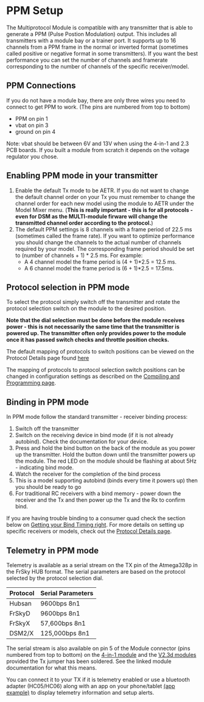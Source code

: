 # PPM Setup

The Multiprotocol Module is compatible with any transmitter that is able to generate a PPM (Pulse Postion Modulation) output.  This includes all transmitters with a module bay or a trainer port.  It supports up to 16 channels from a PPM frame in the normal or inverted format (sometimes called positive or negative format in some transmitters).
If you want the best performance you can set the number of channels and framerate corresponding to the number of channels of the specific receiver/model.

## PPM Connections
If you do not have a module bay, there are only three wires you need to connect to get PPM to work.  (The pins are numbered from top to bottom) 
- PPM on pin 1
- vbat on pin 3
- ground on pin 4  

Note: vbat should be between 6V and 13V when using the 4-in-1 and 2.3 PCB boards. If you built a module from scratch it depends on the voltage regulator you chose.


## Enabling PPM mode in your transmitter

1. Enable the default Tx mode to be AETR. If you do not want to change the default channel order on your Tx you must remember to change the channel order for each new model using the module to AETR under the Model Mixer menu. (**This is really important - this is for all protocols - even for DSM as the MULTI-module firware will change the transmitted channel order according to the protocol.**)  
1. The default PPM settings is 8 channels with a frame period of 22.5 ms (sometimes called the frame rate).  If you want to optimize performance you should change the channels to the actual number of channels required by your model.  The corresponding frame period should be set to (number of channels + 1) * 2.5 ms.  For example:
    - A 4 channel model the frame period is (4 + 1)*2.5 = 12.5 ms.
    - A 6 channel model the frame period is (6 + 1)*2.5 = 17.5ms. 
    
## Protocol selection in PPM mode

To select the protocol simply switch off the transmitter and rotate the protocol selection switch on the module to the desired position. 

**Note that the dial selection must be done before the module receives power - this is not necessarily the same time that the transmitter is powered up.  The transmitter often only provides power to the module once it has passed switch checks and throttle position checks.**

The default mapping of protocols to switch positions can be viewed on the Protocol Details page found [here](Protocol_Details.md#DefaultMapping)

The mapping of protocols to protocol selection switch positions can be changed in configuration settings as described on the [Compiling and Programming page](Compiling.md).

## Binding in PPM mode

In PPM mode follow the standard transmitter - receiver binding process: 
 1. Switch off the transmitter
 1. Switch on the receiving device in bind mode (if it is not already autobind). Check the documentation for your device.
 1. Press and hold the bind button on the back of the module as you power up the transmitter. Hold the button down until the transmitter powers up the module. The red LED on the module should be flashing at about 5Hz - indicating bind mode.
 1. Watch the receiver for the completion of the bind process
 1. This is a model supporting autobind (binds every time it powers up) then you should be ready to go
 1. For traditional RC receivers with a bind memory - power down the receiver and the Tx and then power up the Tx and the Rx to confirm bind.

If you are having trouble binding to a consumer quad check the section below on [Getting your Bind Timing right](Bind_Timing.md). For more details on setting up specific receivers or models, check out the [Protocol Details page](Protocol_Details.md).

## Telemetry in PPM mode

Telemetry is available as a serial stream on the TX pin of the Atmega328p in the FrSky HUB format. The serial parameters are based on the protocol selected by the protocol selection dial. 

Protocol|Serial Parameters
---|---
Hubsan|9600bps 8n1
FrSkyD|9600bps 8n1
FrSkyX|57,600bps 8n1
DSM2/X|125,000bps 8n1

The serial stream is also available on pin 5 of the Module connector (pins numbered from top to bottom) on the [4-in-1 module](Module_BG_4-in-1.md) and the [V2.3d modules](Module_Build_yourself_PCB.md#atmega-board-v23d) provided the Tx jumper has been soldered.  See the linked module documentation for what this means. 

You can connect it to your TX if it is telemetry enabled or use a bluetooth adapter (HC05/HC06) along with an app on your phone/tablet [(app example)](https://play.google.com/store/apps/details?id=biz.onomato.frskydash&hl=fr) to display telemetry information and setup alerts.
